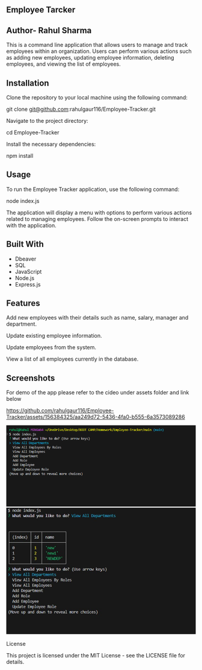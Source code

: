 ## Employee Tarcker
## Author- Rahul Sharma 

This is a command line application that allows users to manage and track employees within an organization. Users can perform various actions such as adding new employees, updating employee information, deleting employees, and viewing the list of employees.


## Installation


Clone the repository to your local machine using the following command:


git clone git@github.com:rahulgaur116/Employee-Tracker.git


Navigate to the project directory:


cd Employee-Tracker


Install the necessary dependencies:


npm install



## Usage

To run the Employee Tracker application, use the following command:


node index.js

The application will display a menu with options to perform various actions related to managing employees. Follow the on-screen prompts to interact with the application.

## Built With
- Dbeaver
- SQL 
- JavaScript
- Node.js
- Express.js


## Features


Add new employees with their details such as name, salary, manager and department.

Update existing employee information.

Update employees from the system.

View a list of all employees currently in the database.


## Screenshots

For demo of the app please refer to the cideo under assets folder and link below


https://github.com/rahulgaur116/Employee-Tracker/assets/156384325/aa249d72-5436-4fa0-b555-6a3573089286

![alt text](<Assets/Start page.jpg>) 
![alt text](<Assets/View all employees.jpg>)


License

This project is licensed under the MIT License - see the LICENSE file for details.
